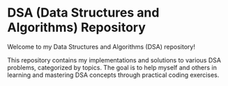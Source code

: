 # DSA (Data Structures and Algorithms) Repository

Welcome to my Data Structures and Algorithms (DSA) repository! 

This repository contains my implementations and solutions to various DSA problems, categorized by topics. The goal is to help myself and others in learning and mastering DSA concepts through practical coding exercises.
